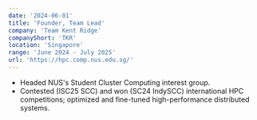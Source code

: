 ```yaml
---
date: '2024-06-01'
title: 'Founder, Team Lead'
company: 'Team Kent Ridge'
companyShort: 'TKR'
location: 'Singapore'
range: 'June 2024 - July 2025'
url: 'https://hpc.comp.nus.edu.sg/'
---
```


- Headed NUS's Student Cluster Computing interest group.
- Contested (ISC25 SCC) and won (SC24 IndySCC) international HPC competitions; optimized and fine-tuned high-performance distributed systems.